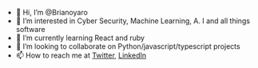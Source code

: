 - 👋 Hi, I’m @Brianoyaro
- 👀 I’m interested in Cyber Security, Machine Learning, A. I and all things software
- 🌱 I’m currently learning React and ruby
- 💞️ I’m looking to collaborate on Python/javascript/typescript projects
- 📫 How to reach me at [Twitter](https://twitter.com/brianoyaro9), [LinkedIn](https://www.linkedin.com/in/brianmokuaoyaro)
<!---
Brianoyaro/Brianoyaro is a ✨ special ✨ repository because its `README.md` (this file) appears on your GitHub profile.
You can click the Preview link to take a look at your changes.
--->
